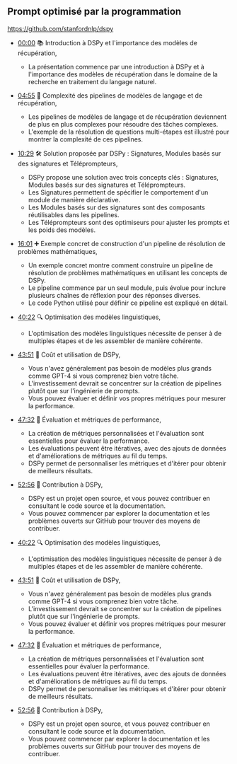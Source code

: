 ## Prompt optimisé par la programmation
https://github.com/stanfordnlp/dspy

- [00:00](https://www.youtube.com/watch?v=im7bCLW2aM4&t=0s) 📚 Introduction à DSPy et l'importance des modèles de récupération,

  - La présentation commence par une introduction à DSPy et à l'importance des modèles de récupération dans le domaine de la recherche en traitement du langage naturel.
  
- [04:55](https://www.youtube.com/watch?v=im7bCLW2aM4&t=295s) 🔄 Complexité des pipelines de modèles de langage et de récupération,

  - Les pipelines de modèles de langage et de récupération deviennent de plus en plus complexes pour résoudre des tâches complexes.
  - L'exemple de la résolution de questions multi-étapes est illustré pour montrer la complexité de ces pipelines.
  
- [10:29](https://www.youtube.com/watch?v=im7bCLW2aM4&t=629s) 🛠️ Solution proposée par DSPy : Signatures, Modules basés sur des signatures et Téléprompteurs,

  - DSPy propose une solution avec trois concepts clés : Signatures, Modules basés sur des signatures et Téléprompteurs.
  - Les Signatures permettent de spécifier le comportement d'un module de manière déclarative.
  - Les Modules basés sur des signatures sont des composants réutilisables dans les pipelines.
  - Les Téléprompteurs sont des optimiseurs pour ajuster les prompts et les poids des modèles.
  
- [16:01](https://www.youtube.com/watch?v=im7bCLW2aM4&t=961s) ➕ Exemple concret de construction d'un pipeline de résolution de problèmes mathématiques,

  - Un exemple concret montre comment construire un pipeline de résolution de problèmes mathématiques en utilisant les concepts de DSPy.
  - Le pipeline commence par un seul module, puis évolue pour inclure plusieurs chaînes de réflexion pour des réponses diverses.
  - Le code Python utilisé pour définir ce pipeline est expliqué en détail.
 
- [40:22](https://www.youtube.com/watch?v=im7bCLW2aM4&t=2422s) 🔍 Optimisation des modèles linguistiques,

  - L'optimisation des modèles linguistiques nécessite de penser à de multiples étapes et de les assembler de manière cohérente.

- [43:51](https://www.youtube.com/watch?v=im7bCLW2aM4&t=2631s) 🧮 Coût et utilisation de DSPy,

  - Vous n'avez généralement pas besoin de modèles plus grands comme GPT-4 si vous comprenez bien votre tâche.
  - L'investissement devrait se concentrer sur la création de pipelines plutôt que sur l'ingénierie de prompts.
  - Vous pouvez évaluer et définir vos propres métriques pour mesurer la performance.

- [47:32](https://www.youtube.com/watch?v=im7bCLW2aM4&t=2852s) 📏 Évaluation et métriques de performance,

  - La création de métriques personnalisées et l'évaluation sont essentielles pour évaluer la performance.
  - Les évaluations peuvent être itératives, avec des ajouts de données et d'améliorations de métriques au fil du temps.
  - DSPy permet de personnaliser les métriques et d'itérer pour obtenir de meilleurs résultats.

- [52:56](https://www.youtube.com/watch?v=im7bCLW2aM4&t=3176s) 🤝 Contribution à DSPy,

  - DSPy est un projet open source, et vous pouvez contribuer en consultant le code source et la documentation.
  - Vous pouvez commencer par explorer la documentation et les problèmes ouverts sur GitHub pour trouver des moyens de contribuer.
- [40:22](https://www.youtube.com/watch?v=im7bCLW2aM4&t=2422s) 🔍 Optimisation des modèles linguistiques,

  - L'optimisation des modèles linguistiques nécessite de penser à de multiples étapes et de les assembler de manière cohérente.

- [43:51](https://www.youtube.com/watch?v=im7bCLW2aM4&t=2631s) 🧮 Coût et utilisation de DSPy,

  - Vous n'avez généralement pas besoin de modèles plus grands comme GPT-4 si vous comprenez bien votre tâche.
  - L'investissement devrait se concentrer sur la création de pipelines plutôt que sur l'ingénierie de prompts.
  - Vous pouvez évaluer et définir vos propres métriques pour mesurer la performance.

- [47:32](https://www.youtube.com/watch?v=im7bCLW2aM4&t=2852s) 📏 Évaluation et métriques de performance,

  - La création de métriques personnalisées et l'évaluation sont essentielles pour évaluer la performance.
  - Les évaluations peuvent être itératives, avec des ajouts de données et d'améliorations de métriques au fil du temps.
  - DSPy permet de personnaliser les métriques et d'itérer pour obtenir de meilleurs résultats.

- [52:56](https://www.youtube.com/watch?v=im7bCLW2aM4&t=3176s) 🤝 Contribution à DSPy,

  - DSPy est un projet open source, et vous pouvez contribuer en consultant le code source et la documentation.
  - Vous pouvez commencer par explorer la documentation et les problèmes ouverts sur GitHub pour trouver des moyens de contribuer.
  
